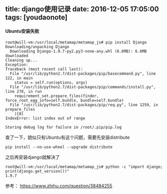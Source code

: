 
title: django使用记录
date: 2016-12-05 17:05:00
tags: [youdaonote]
---

#### Ubuntu安装失败
```
root@will-vm:/usr/local/metamap/metamap_js# pip install Django
Downloading/unpacking Django
  Downloading Django-1.9.7-py2.py3-none-any.whl (6.6MB): 6.6MB downloaded
Cleaning up...
Exception:
Traceback (most recent call last):
  File "/usr/lib/python2.7/dist-packages/pip/basecommand.py", line 122, in main
    status = self.run(options, args)
  File "/usr/lib/python2.7/dist-packages/pip/commands/install.py", line 278, in run
    requirement_set.prepare_files(finder, force_root_egg_info=self.bundle, bundle=self.bundle)
  File "/usr/lib/python2.7/dist-packages/pip/req.py", line 1259, in prepare_files
    )[0]
IndexError: list index out of range

Storing debug log for failure in /root/.pip/pip.log

```
查了一下，貌似只有Ubuntu有这个问题，需要先安装distribute
```
pip install --no-use-wheel --upgrade distribute
```

之后再安装django就解决了
```
root@will-vm:/usr/local/metamap/metamap_js# python -c "import django; print(django.get_version())"
1.9.7
```

参考：
https://www.zhihu.com/question/38484255
